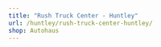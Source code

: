 ```yaml
---
title: "Rush Truck Center - Huntley"
url: /huntley/rush-truck-center-huntley/
shop: Autohaus
---
```


